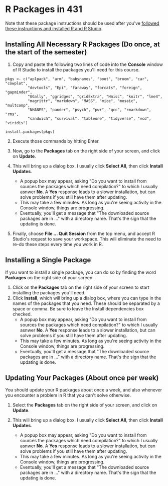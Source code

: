 # R Packages in 431

Note that these package instructions should be used after you've [followed these instructions and installed R and R Studio](https://github.com/THOMASELOVE/431-2018/blob/master/software/installation.md).

## Installing All Necessary R Packages (Do once, at the start of the semester)

1. Copy and paste the following two lines of code into the **Console** window of R Studio to install the packages you'll need for this course.

<!-- -->

    pkgs <- c("aplpack", "arm", "babynames", "boot", "broom", "car", "cowplot", 
              "devtools", "Epi", "faraway", "forcats", "foreign", "gapminder", 
              "GGally", "ggridges", "gridExtra", "Hmisc", "knitr", "lme4", 
              "magrittr", "markdown", "MASS", "mice", "mosaic", "multcomp", 
              "NHANES", "pander", "psych", "pwr", "qcc", "rmarkdown", "rms", 
              "sandwich", "survival", "tableone", "tidyverse", "vcd", "viridis")

    install.packages(pkgs)

2.  Execute those commands by hitting Enter.

3.  Now, go to the **Packages** tab on the right side of your screen, and click on **Update**. 

4.  This will bring up a dialog box. I usually click **Select All**, then click **Install Updates**. 

    - A popup box may appear, asking "Do you want to install from sources the packages which need compilation?" to which I usually asnwer **No**. A **Yes** response leads to a slower installation, but can solve problems if you still have them after updating.
    - This may take a few minutes. As long as you're seeing activity in the Console window, things are progressing.
    - Eventually, you'll get a message that "The downloaded source packages are in ..." with a directory name. That's the sign that the updating is done.

5.  Finally, choose **File ... Quit Session** from the top menu, and accept R Studio's request to save your workspace. This will eliminate the need to re-do these steps every time you work in R.

## Installing a Single Package

If you want to install a single package, you can do so by finding the word **Packages** on the right side of your screen. 

1. Click on the **Packages** tab on the right side of your screen to start installing the packages you'll need. 
2. Click **Install**, which will bring up a dialog box, where you can type in the names of the packages that you need. These should be separated by a space or comma. Be sure to leave the Install dependencies box checked.
    - A popup box may appear, asking "Do you want to install from sources the packages which need compilation?" to which I usually asnwer **No**. A **Yes** response leads to a slower installation, but can solve problems if you still have them after updating.
    - This may take a few minutes. As long as you're seeing activity in the Console window, things are progressing.
    - Eventually, you'll get a message that "The downloaded source packages are in ..." with a directory name. That's the sign that the updating is done.


## Updating Your Packages (About once per week)

You should update your R packages about once a week, and also whenever you encounter a problem in R that you can't solve otherwise.

1.  Select the **Packages** tab on the right side of your screen, and click on **Update**. 

2.  This will bring up a dialog box. I usually click **Select All**, then click **Install Updates**. 

    - A popup box may appear, asking "Do you want to install from sources the packages which need compilation?" to which I usually asnwer **No**. A **Yes** response leads to a slower installation, but can solve problems if you still have them after updating.
    - This may take a few minutes. As long as you're seeing activity in the Console window, things are progressing.
    - Eventually, you'll get a message that "The downloaded source packages are in ..." with a directory name. That's the sign that the updating is done.



